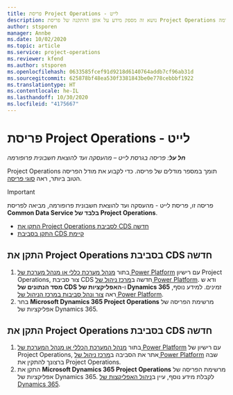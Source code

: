 ```yaml
---
title: פריסת Project Operations - לייט
description: נושא זה מספק מידע על אופן ההתקנה של פריסת Project Operations בגרסת לייט - מהעסקה ועד להוצאת חשבונית פרופורמה.
author: stsporen
manager: Annbe
ms.date: 10/02/2020
ms.topic: article
ms.service: project-operations
ms.reviewer: kfend
ms.author: stsporen
ms.openlocfilehash: 0633585fcef91d9218d6140764addb7cf96ab31d
ms.sourcegitcommit: 625878bf48ea530f3381843be0e778cebbbf1922
ms.translationtype: HT
ms.contentlocale: he-IL
ms.lasthandoff: 10/30/2020
ms.locfileid: "4175667"
---
```

# <a name="deploy-project-operations---lite"></a>פריסת Project Operations - לייט

_**חל על**: פריסה בגרסת לייט – מהעסקה ועד להוצאת חשבונית פרופורמה_

Project Operations תומך במספר מודלים של פריסה. כדי לקבוע את מודל הפריסה הטוב ביותר, ראה [סוגי פריסה](determine-deployment-type.md).


> [!IMPORTANT]
> פריסה זו, פריסת לייט - מהעסקה ועד להוצאת חשבונית פרופורמה, מביאה לפריסת **Common Data Service בלבד של Project Operations**.

- [התקן את Project Operations לסביבת CDS חדשה](#new)
- [התקן בסביבת CDS קיימת](#existing)



## <a name="install-project-operations-to-a-new-cds-environment"></a><a name="new"></a>התקן את Project Operations בסביבת CDS חדשה

1. בתור [מנהל מערכת כללי או מנהל מערכת של Power Platform](https://docs.microsoft.com/power-platform/admin/global-service-administrators-can-administer-without-license) עם רישיון Project Operations, צור סביבת CDS חדשה ב[מרכז ניהול של Power Platform](https://admin.powerplatform.com). ודא ש **מסד הנתונים של CDS** ו-**‏האפליקציות של Dynamics 365** זמינים. למידע נוסף, ראה [צור ונהל סביבות במרכז הניהול של Power Platform](https://docs.microsoft.com/power-platform/admin/create-environment#create-an-environment-in-the-power-platform-admin-center).
2. בחר **Microsoft Dynamics 365 Project Operations** מרשימת הפריסה של אפליקציות של Dynamics 365.


## <a name="install-project-operations-to-an-existing-cds-environment"></a><a name="existing"></a>התקן את Project Operations בסביבת CDS חדשה

1. בתור [מנהל המערכת הכללי או מנהל המערכת של Power Platform](https://docs.microsoft.com/power-platform/admin/global-service-administrators-can-administer-without-license) עם רישיון של Project Operations, אתר את הסביבה ב[מרכז ניהול של Power Platform](https://admin.powerplatform.com) שבה ברצונך להתקין את Project Operations.
2. התקן את **Microsoft Dynamics 365 Project Operations** מרשימת הפריסה של אפליקציות של Dynamics 365. לקבלת מידע נוסף, עיין ב[ניהול האפליקצות של Dynamics 365](https://docs.microsoft.com/power-platform/admin/manage-apps).


